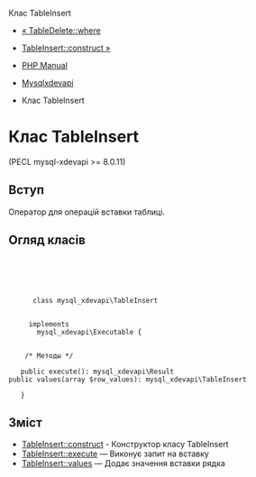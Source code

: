 Клас TableInsert

-   [« TableDelete::where](mysql-xdevapi-tabledelete.where.html)
    
-   [TableInsert::construct »](mysql-xdevapi-tableinsert.construct.html)
    
-   [PHP Manual](index.html)
    
-   [Mysqlxdevapi](book.mysql-xdevapi.html)
    
-   Клас TableInsert
    

# Клас TableInsert

(PECL mysql-xdevapi >= 8.0.11)

## Вступ

Оператор для операцій вставки таблиці.

## Огляд класів

```classsynopsis



    
     
      class mysql_xdevapi\TableInsert
     

     implements 
       mysql_xdevapi\Executable {


    /* Методы */
    
   public execute(): mysql_xdevapi\Result
public values(array $row_values): mysql_xdevapi\TableInsert

   }
```

## Зміст

-   [TableInsert::construct](mysql-xdevapi-tableinsert.construct.html) - Конструктор класу TableInsert
-   [TableInsert::execute](mysql-xdevapi-tableinsert.execute.html) — Виконує запит на вставку
-   [TableInsert::values](mysql-xdevapi-tableinsert.values.html) — Додає значення вставки рядка
